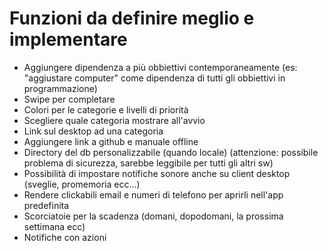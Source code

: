 # Funzioni da definire meglio e implementare


 - Aggiungere dipendenza a più obbiettivi contemporaneamente (es: "aggiustare computer" 
   come dipendenza di tutti gli obbiettivi in programmazione)
 - Swipe per completare
 - Colori per le categorie e livelli di priorità
 - Scegliere quale categoria mostrare all'avvio 
 - Link sul desktop ad una categoria
 - Aggiungere link a github e manuale offline
 - Directory del db personalizzabile (quando locale) (attenzione: 
   possibile problema di sicurezza, sarebbe leggibile per tutti gli altri sw)
 - Possibilità di impostare notifiche sonore anche su client desktop (sveglie, promemoria ecc...)
 - Rendere clickabili email e numeri di telefono per aprirli nell'app predefinita
 - Scorciatoie per la scadenza (domani, dopodomani, la prossima settimana ecc)
 - Notifiche con azioni
